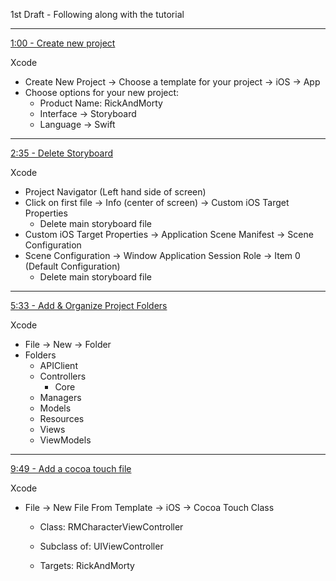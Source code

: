 1st Draft - Following along with the tutorial

- - - -

[1:00 - Create new project](https://youtu.be/fTGA8cjbf5Y?si=bvOBEPL3nXeoL5RS)

Xcode
* Create New Project -> Choose a template for your project -> iOS -> App
* Choose options for your new project:
  * Product Name: RickAndMorty
  * Interface -> Storyboard
  * Language -> Swift

- - - -

[2:35 - Delete Storyboard](https://youtu.be/fTGA8cjbf5Y?si=wh9PSBYHcsM5jrkq)

Xcode
* Project Navigator (Left hand side of screen)
* Click on first file -> Info (center of screen) -> Custom iOS Target Properties
  * Delete main storyboard file
* Custom iOS Target Properties -> Application Scene Manifest -> Scene Configuration
* Scene Configuration -> Window Application Session Role -> Item 0 (Default Configuration)
  * Delete main storyboard file

- - - -

[5:33 - Add & Organize Project Folders](https://youtu.be/fTGA8cjbf5Y?si=qRm9V90iDsd6Np8X)

Xcode
* File -> New -> Folder
* Folders
  * APIClient
  * Controllers
    * Core 
  * Managers
  * Models
  * Resources
  * Views
  * ViewModels

- - - -

[9:49 - Add a cocoa touch file](https://youtu.be/fTGA8cjbf5Y?si=sjQsezLeB8Gi_xrE)

Xcode
* File -> New File From Template -> iOS -> Cocoa Touch Class
  * Class: RMCharacterViewController
  * Subclass of: UIViewController
    
  * Targets: RickAndMorty
